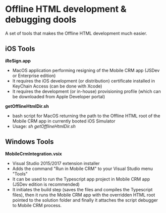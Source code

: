 # Offline HTML development & debugging dools
A set of tools that makes the Offline HTML development much easier.

## iOS Tools
**iReSign.app**
* MacOS application performing resigning of the Mobile CRM app (JSDev or Enterprise edition)
* It requires the iOS development (or distribution) certificate installed in KeyChain Access (can be done with Xcode)
* It requires the development (or in-house) provisioning profile (which can be downloaded from Apple Developer portal)

**getOfflineHtmlDir.sh**
* bash script for MacOS returning the path to the Offline HTML root of the Mobile CRM app in currently booted iOS Simulator
* Usage: *sh getOfflineHtmlDir.sh*

## Windows Tools
**MobileCrmIntegration.vsix**
* Visual Studio 2015/2017 extension installer
* Adds the command "Run in Mobile CRM" to your Visual Studio menu "Tools"
* It can be used to run the Typescript app project in Mobile CRM app (JSDev edition is recommended)
* It initiates the build step (saves the files and compiles the Typescript files), then it runs the Mobile CRM app with the overridden HTML root pointed to the solution folder and finally it attaches the script debugger to Mobile CRM process. 
